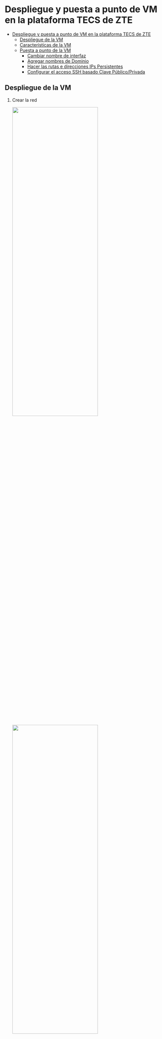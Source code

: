 # Despliegue y puesta a punto de VM en la plataforma TECS de ZTE
- [Despliegue y puesta a punto de VM en la plataforma TECS de ZTE](#despliegue-y-puesta-a-punto-de-vm-en-la-plataforma-tecs-de-zte)
  - [Despliegue de la VM](#despliegue-de-la-vm)
  - [Características de la VM](#características-de-la-vm)
  - [Puesta a punto de la VM](#puesta-a-punto-de-la-vm)
    - [Cambiar nombre de interfaz](#cambiar-nombre-de-interfaz)
    - [Agregar nombres de Dominio](#agregar-nombres-de-dominio)
    - [Hacer las rutas e direcciones IPs Persistentes](#hacer-las-rutas-e-direcciones-ips-persistentes)
    - [Configurar el acceso SSH basado Clave Público/Privada](#configurar-el-acceso-ssh-basado-clave-públicoprivada)

## Despliegue de la VM

1. Crear la red

    <img src="./img/Network.PNG"  width="75%" height="50%">

    <img src="./img/Network1.PNG"  width="75%" height="50%">

2. Crear la sub-red

    <img src="./img/subnet.PNG"  width="75%" height="50%">

    <img src="./img/subnet2.PNG"  width="75%" height="50%">

3. Crear el flavor

    <img src="./img/flavor.PNG"  width="75%" height="50%">

4. Subir la VM

    <img src="./img/AddImage.png"  width="75%" height="50%">

    <img src="./img/saveimage.png"  width="75%" height="50%">

    <img src="./img/image1.png"  width="75%" height="50%">

5. Iniciar la VM

    <img src="./img/vm.PNG"  width="75%" height="50%">

## Características de la VM

- La máquina que se ha subido es un `Ubuntu 20.04 Server` de 64 bit.
- Para crear la VM en formato VMDK se descargó un .iso desde la página ofical de Ubuntu y montado en el hypervisor VMware.
- Además de las respectivas actualizaciones se aprovisionó la VM con la herramienta *resolvconf* para garantizar que los DNSs queden fiajdos una vez instados.

## Puesta a punto de la VM

### Cambiar nombre de interfaz

1. Copiar la *dirección MAC* ejecutando `ip addr`.
2. Modificar la *dirección MAC* en netplan:

    ```console
    sudo nano /etc/netplan/00-installer-config.yaml
    ```

    - Así debe quedar *netplan*:

    ```console
    # This is the network config written by 'subiquity'
    network:
      ethernets:
        ens4:
          dhcp4: false
          match:
            macaddress: fa:16:3e:5a:c4:0d
          set-name: eth0
      version: 2
    ```

    <img src="./img/netplan.png">

3. Aplicar los cambios sobre *netplan*:

    ```console
    sudo netplan try
    sudo netplan apply
    ```

4. Verificar (y modificar en caso que sea necesario) que la configuración el *puerto* de la *sub-red* coincida con la configuración realizada en el *punto 2* de esta sub-sección.

    <img src="./img/port.png"  width="75%" height="50%">

### Agregar nombres de Dominio

1. Agregar los DNSs

    ```console
    sudo nano /etc/resolvconf/resolv.conf.d/head
    ```

    <img src="./img/dns.png">

2. Aplicar los cambios

    ```console
    sudo resolvconf -u
    ```

3. Verificar el estado:

    ```console
    systemd-resolve --status
    ```

4. Verificar los cambios:

    ```console
    sudo shutdown -r now
    more /etc/resolv.conf
    ```

### Hacer las rutas e direcciones IPs Persistentes

1. Crear un script

    ```console
    sudo nano /usr/local/sbin/my-startup.sh
    ```

   1. Agregar la siguiente información

    ```console
    #!/bin/sh
    sudo ifconfig eth0 212.142.131.117 netmask 255.255.255.255
    sudo ip addr add 192.168.253.191 dev eth0
    sudo route add -net 192.168.253.0/24 dev eth0
    sudo route add default gw 192.168.253.1 eth0
    ```

2. Otorgar permisos de ejecusión al script creado:

    ```console
    sudo chmod +x /usr/local/sbin/my-startup.sh
    ```

3. Crear un servicio asociado al script.

    ```console
    sudo nano /etc/systemd/system/my-startup.service
    ```

   1. Agregar la siguiente información

    ```console
    [Unit]
    Description=My Startup
    [Service]
    ExecStart=/usr/local/sbin/my-startup.sh
    [Install]
    WantedBy=multi-user.target
    ```

4. Habilitar el servicio

    ```console
    sudo systemctl enable my-startup.service
    ```

5. Verificar el estado del servicio

    ```console
    sudo systemctl status my-startup.service
    ```

### Configurar el acceso SSH basado Clave Público/Privada

1. En una máquina externa a la VM que se está aprovisionando en el MEC de ZTE se genera un par de claves:

    ```console
    ssh-keygen -t rsa
    ```

   1. Completar los siguiente pasos:

        ```console
        a. At the following prompt, accept the default or enter the file path where you want to save the key pair  and press Enter.
        Generating public/private dsa key pair.
        Enter the file in which to save the key (home/root/.ssh/id_rsa):
    
        b. At the following prompt, accept the default or enter the passphrase and press Enter.
        Enter the passphrase (empty for no passphrase): passphrase
    
        c. At the following prompt, confirm your passphrase selection and press Enter.
        Enter the same passphrase again: passphrase
        This example is a sample of the system response:
        Your identification was saved in /home/root/.ssh/id_rsa.
        Your public key was saved in /home/root/.ssh/id_rsa.pub. 
        The key fingerprint is this value:
        2c:3f:a4:be:46:23:47:19:f7:dc:74:9b:69:24:4a:44 root@ps701
        ```

2. Verificar el par de claves:

    ```console
    cd $HOME/.ssh
    ```

    - Output:

    ```console
    cat id_rsa
    cat id_rsa.pub
    ```

3. Enviar la clave pública a la VM del MEC de ZTE. Por ejemplo, vía *scp* donde `212.142.131.117` se corresponde a la IP Pública asignada por ZTE:

    ```console
    scp id_rsa.pub ubuntu@212.142.131.117:/home/ubuntu/.ssh
    ```

4. Agregar la clve pública dentro de las claves autorizadas

   - Verificar el archivo *autorized_key*:

    ```console
    more ~/.ssh/authorized_keys
    ```

    > **Nota:** Si no exite el archivo `autorized_key` puede ser manualmente creado.

   - Copiar la IP públca importada en el archivo `autorized_key`.

    ```console
    cat ~/.ssh/id_rsa.pub >> authorized_keys
    ```

   - Verificar nuevamente el archivo *autorized_key*:

    ```console
    more ~/.ssh/authorized_keys
    ```

5. Editar el archivo de configuración de ssh:

    ```console
    nano /etc/ssh/sshd_config
    ```

7. Configurar el *servidor SSH*, descomentando o agregando los siguientes puntos:

    ```console
    RSAAuthentication yes
    PubkeyAuthentication yes
    AuthorizedKeysFile .ssh/authorized_keys
    PermitRootLogin prohibit-password
    PermitRootLogin no
    UsePAM no
    PasswordAuthentication no
    ```

6. Reiniciar el servicio SSH:

    ```console
    sudo systemctl restart ssh
    sudo systemctl restart sshd.service
    ```
